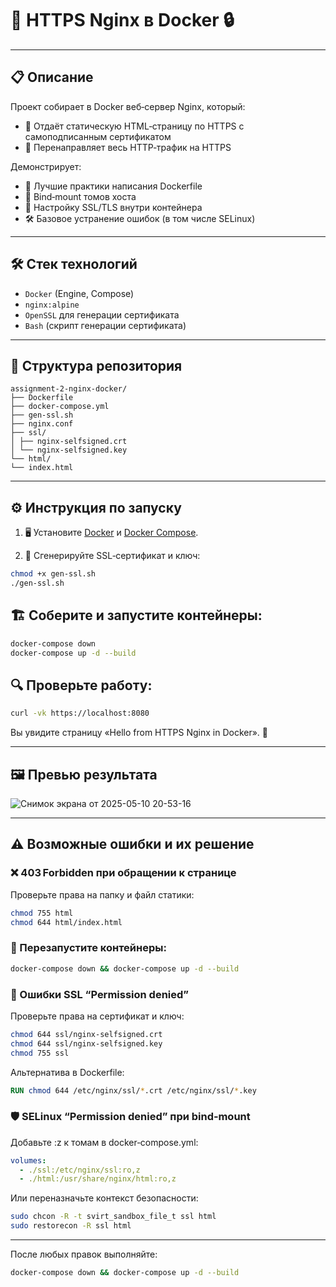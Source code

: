 # 🚀 HTTPS Nginx в Docker 🔒

---

## 📋 Описание  
Проект собирает в Docker веб‑сервер Nginx, который:  
- 🔐 Отдаёт статическую HTML‑страницу по HTTPS с самоподписанным сертификатом  
- 🔄 Перенаправляет весь HTTP‑трафик на HTTPS  

Демонстрирует:  
- 🐳 Лучшие практики написания Dockerfile  
- 📂 Bind‑mount томов хоста  
- 🔑 Настройку SSL/TLS внутри контейнера  
- 🛠 Базовое устранение ошибок (в том числе SELinux)

---

## 🛠 Стек технологий  
- `Docker` (Engine, Compose)  
- `nginx:alpine`  
- `OpenSSL` для генерации сертификата  
- `Bash` (скрипт генерации сертификата)

---

## 📁 Структура репозитория  
```
assignment-2-nginx-docker/
├── Dockerfile
├── docker‑compose.yml
├── gen-ssl.sh
├── nginx.conf
├── ssl/
│ ├── nginx-selfsigned.crt
│ └── nginx-selfsigned.key
└── html/
└── index.html
```

---

## ⚙️ Инструкция по запуску

1. 🖥 Установите [Docker](https://docs.docker.com/get-docker/) и [Docker Compose](https://docs.docker.com/compose/install/).  

2. 🔑 Сгенерируйте SSL‑сертификат и ключ:  

```bash
chmod +x gen-ssl.sh
./gen-ssl.sh
```

## 🏗 Соберите и запустите контейнеры:

```bash
docker-compose down
docker-compose up -d --build
```

## 🔍 Проверьте работу:

```bash
curl -vk https://localhost:8080
```

Вы увидите страницу «Hello from HTTPS Nginx in Docker». 🎉

---

## 🖼 Превью результата
![Снимок экрана от 2025-05-10 20-53-16](https://github.com/user-attachments/assets/1c713308-2752-4f7d-81f6-55497e7e9ed1)

---

## ⚠️ Возможные ошибки и их решение
### ❌ 403 Forbidden при обращении к странице
Проверьте права на папку и файл статики:

```bash
chmod 755 html
chmod 644 html/index.html
```

### 🔄 Перезапустите контейнеры:

```bash
docker-compose down && docker-compose up -d --build
```

### 🔐 Ошибки SSL “Permission denied”
Проверьте права на сертификат и ключ:

```bash
chmod 644 ssl/nginx-selfsigned.crt
chmod 644 ssl/nginx-selfsigned.key
chmod 755 ssl
```

Альтернатива в Dockerfile:

```dockerfile
RUN chmod 644 /etc/nginx/ssl/*.crt /etc/nginx/ssl/*.key
```

### 🛡 SELinux “Permission denied” при bind‑mount
Добавьте :z к томам в docker‑compose.yml:

```yaml
volumes:
  - ./ssl:/etc/nginx/ssl:ro,z
  - ./html:/usr/share/nginx/html:ro,z
```

Или переназначьте контекст безопасности:

```bash
sudo chcon -R -t svirt_sandbox_file_t ssl html
sudo restorecon -R ssl html
```
---

После любых правок выполняйте:

```bash
docker-compose down && docker-compose up -d --build
```
